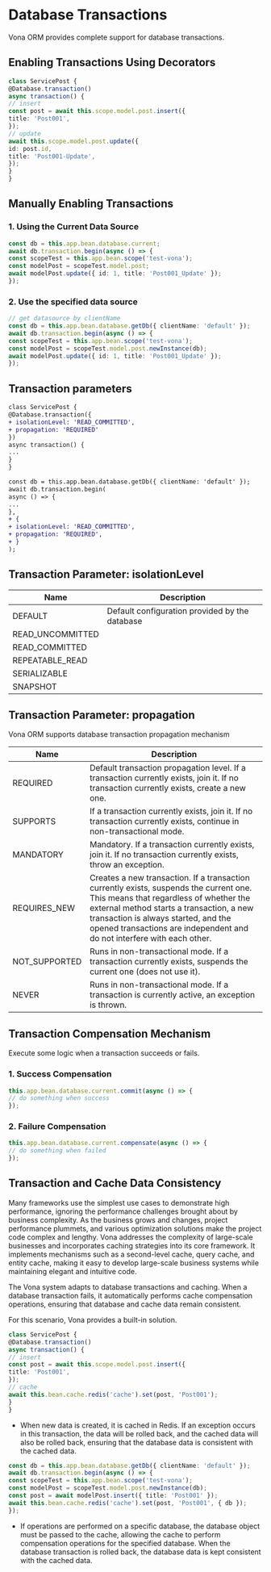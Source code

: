 # Database Transactions

Vona ORM provides complete support for database transactions.

## Enabling Transactions Using Decorators

``` typescript
class ServicePost {
@Database.transaction()
async transaction() {
// insert
const post = await this.scope.model.post.insert({
title: 'Post001',
});
// update
await this.scope.model.post.update({
id: post.id,
title: 'Post001-Update',
});
}
}
```

## Manually Enabling Transactions

### 1. Using the Current Data Source

``` typescript
const db = this.app.bean.database.current;
await db.transaction.begin(async () => {
const scopeTest = this.app.bean.scope('test-vona');
const modelPost = scopeTest.model.post;
await modelPost.update({ id: 1, title: 'Post001_Update' });
});
```

### 2. Use the specified data source

```typescript
// get datasource by clientName
const db = this.app.bean.database.getDb({ clientName: 'default' });
await db.transaction.begin(async () => { 
const scopeTest = this.app.bean.scope('test-vona'); 
const modelPost = scopeTest.model.post.newInstance(db); 
await modelPost.update({ id: 1, title: 'Post001_Update' });
});
```

## Transaction parameters

``` diff
class ServicePost { 
@Database.transaction({
+ isolationLevel: 'READ_COMMITTED',
+ propagation: 'REQUIRED' 
}) 
async transaction() { 
... 
}
}
```

``` diff
const db = this.app.bean.database.getDb({ clientName: 'default' });
await db.transaction.begin(
async () => {
...
},
+ {
+ isolationLevel: 'READ_COMMITTED',
+ propagation: 'REQUIRED',
+ }
);
```

## Transaction Parameter: isolationLevel

|Name|Description|
|--|--|
|DEFAULT|Default configuration provided by the database|
|READ_UNCOMMITTED||
|READ_COMMITTED||
|REPEATABLE_READ||
|SERIALIZABLE||
|SNAPSHOT||

## Transaction Parameter: propagation

Vona ORM supports database transaction propagation mechanism

|Name|Description|
|--|--|
|REQUIRED|Default transaction propagation level. If a transaction currently exists, join it. If no transaction currently exists, create a new one.
|SUPPORTS|If a transaction currently exists, join it. If no transaction currently exists, continue in non-transactional mode.
|MANDATORY|Mandatory. If a transaction currently exists, join it. If no transaction currently exists, throw an exception.
|REQUIRES_NEW|Creates a new transaction. If a transaction currently exists, suspends the current one. This means that regardless of whether the external method starts a transaction, a new transaction is always started, and the opened transactions are independent and do not interfere with each other.
|NOT_SUPPORTED|Runs in non-transactional mode. If a transaction currently exists, suspends the current one (does not use it).
|NEVER|Runs in non-transactional mode. If a transaction is currently active, an exception is thrown.

## Transaction Compensation Mechanism

Execute some logic when a transaction succeeds or fails.

### 1. Success Compensation

``` typescript
this.app.bean.database.current.commit(async () => {
// do something when success
});
```

### 2. Failure Compensation

``` typescript
this.app.bean.database.current.compensate(async () => {
// do something when failed
});
```

## Transaction and Cache Data Consistency

Many frameworks use the simplest use cases to demonstrate high performance, ignoring the performance challenges brought about by business complexity. As the business grows and changes, project performance plummets, and various optimization solutions make the project code complex and lengthy. Vona addresses the complexity of large-scale businesses and incorporates caching strategies into its core framework. It implements mechanisms such as a second-level cache, query cache, and entity cache, making it easy to develop large-scale business systems while maintaining elegant and intuitive code.

The Vona system adapts to database transactions and caching. When a database transaction fails, it automatically performs cache compensation operations, ensuring that database and cache data remain consistent.

For this scenario, Vona provides a built-in solution.

``` typescript
class ServicePost {
@Database.transaction()
async transaction() {
// insert
const post = await this.scope.model.post.insert({
title: 'Post001',
});
// cache
await this.bean.cache.redis('cache').set(post, 'Post001');
}
}
```

- When new data is created, it is cached in Redis. If an exception occurs in this transaction, the data will be rolled back, and the cached data will also be rolled back, ensuring that the database data is consistent with the cached data.

``` typescript
const db = this.app.bean.database.getDb({ clientName: 'default' });
await db.transaction.begin(async () => {
const scopeTest = this.app.bean.scope('test-vona');
const modelPost = scopeTest.model.post.newInstance(db);
const post = await modelPost.insert({ title: 'Post001' });
await this.bean.cache.redis('cache').set(post, 'Post001', { db });
});
```

- If operations are performed on a specific database, the database object must be passed to the cache, allowing the cache to perform compensation operations for the specified database. When the database transaction is rolled back, the database data is kept consistent with the cached data.